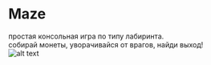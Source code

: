 # Maze
простая консольная игра по типу лабиринта.<br />
собирай монеты, уворачивайся от врагов, найди выход!<br />
![alt text](https://github.com/sunmeat/maze/blob/master/photo_2021-09-18_21-04-13.jpg?raw=true)
